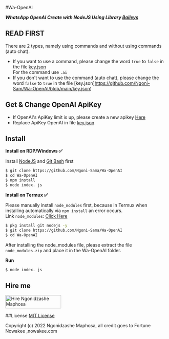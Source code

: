 #Wa-OpenAI

***WhatsApp OpenAI Create with NodeJS Using Library [Baileys](https://github.com/adiwajshing/Baileys)***

## READ FIRST
There are 2 types, namely using commands and without using commands (auto chat).
- If you want to use a command, please change the word ```true``` to ```false``` in the file [key.json](https://github.com/Ngoni-Sama/Wa-OpenAI/blob/main/key.json)<br>For the command use ```.ai```
- If you don't want to use the command (auto chat), please change the word ```false``` to ```true``` in the file [key.json]https://github.com/Ngoni-Sam/Wa-OpenAI/blob/main/key.json)

## Get & Change OpenAI ApiKey
- If OpenAI's ApiKey limit is up, please create a new apikey [Here](https://beta.openai.com/account/api-keys)
- Replace ApiKey OpenAI in file [key.json](https://github.com/Ngoni-Sama/Wa-OpenAI/blob/main/key.json)

## Install
**Install on RDP/Windows ✅**

Install [NodeJS](https://nodejs.org/en/download/)
  and [Git Bash](https://git-scm.com/downloads) first
```bash
$ git clone https://github.com/Ngoni-Sama/Wa-OpenAI
$ cd Wa-OpenAI
$ npm install
$ node index. js
```
**Install on Termux ✅**

Please manually install ```node_modules``` first, because in Termux when installing automatically via ```npm install``` an error occurs.
<br>Link ```node_modules```: [Click Here](https://drive.google.com/file/d/1gKGjseRirX6mQ5LOFULpmnDs7q3Svm8y/view?usp=sharing)
```bash
$ pkg install git nodejs -y
$ git clone https://github.com/Ngoni-Sama/Wa-OpenAI
$ cd Wa-OpenAI
```
After installing the node_modules file, please extract the file ```node_modules.zip``` and place it in the Wa-OpenAI folder.

**Run**
```bash
$ node index. js
```

## Hire me
<a href="https://pocketlabs.co.zw/ngonie.html" target="_blank"><img src="https://www.nowakee.com/oodsitir/2023/02/image.png" alt="Hire Ngonidzashe Maphosa" height="41" width="174"></a>

##License
[MIT License](https://github.com/Ngoni-Sama/Wa-OpenAI/blob/main/LICENSE)

Copyright (c) 2022 Ngonidzashe Maphosa, all credit goes to Fortune Nowakee ,nowakee.com
